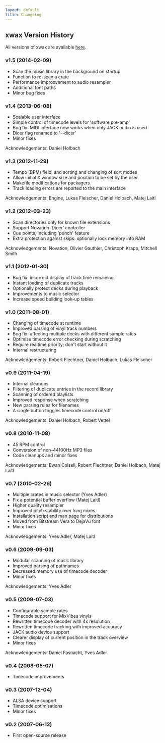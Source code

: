 ```yaml
---
layout: default
title: Changelog
---
```

## xwax Version History

All versions of xwax are available [here](http://xwax.org/releases/).

### v1.5 (2014-02-09)

  * Scan the music library in the background on startup
  * Function to re-scan a crate
  * Performance improovement to audio resampler
  * Additional font paths
  * Minor bug fixes

### v1.4 (2013-06-08)

  * Scalable user interface
  * Simple control of timecode levels for 'software pre-amp'
  * Bug fix: MIDI interface now works when only JACK audio is used
  * Dicer flag renamed to '--dicer'
  * Minor fixes

Acknowledgements: Daniel Holbach

### v1.3 (2012-11-29)

  * Tempo (BPM) field, and sorting and changing of sort modes
  * Allow initial X window size and position to be set by the user
  * Makefile modifications for packagers
  * Track loading errors are reported to the main interface

Acknowledgements: Engine, Lukas Fleischer, Daniel Holbach, Matej Laitl

### v1.2 (2012-03-23)

  * Scan directories only for known file extensions
  * Support Novation 'Dicer' controller
  * Cue points, including 'punch' feature
  * Extra protection against skips: optionally lock memory into RAM

Acknowledgements: Novation, Olivier Gauthier, Christoph Krapp, Mitchell Smith

### v1.1 (2012-01-30)

  * Bug fix: incorrect display of track time remaining
  * Instant loading of duplicate tracks
  * Optionally protect decks during playback
  * Improvements to music selector
  * Increase speed building look-up tables

### v1.0 (2011-08-01)

  * Changing of timecode at runtime
  * Improved parsing of vinyl track numbers
  * Bug fix: affecting multiple decks with different sample rates
  * Optimise timecode error checking during scratching
  * Require realtime priority; don't start without it
  * Internal restructuring

Acknowledgements: Robert Flechtner, Daniel Holbach, Lukas Fleischer

### v0.9 (2011-04-19)

  * Internal cleanups
  * Filtering of duplicate entries in the record library
  * Scanning of ordered playlists
  * Improved response when scratching
  * New parsing rules for filenames
  * A single button toggles timecode control on/off

Acknowledgements: Daniel Holbach, Robert Vettel

### v0.8 (2010-11-08)

  * 45 RPM control
  * Conversion of non-44100Hz MP3 files
  * Code cleanups and minor fixes

Acknowledgements: Ewan Colsell, Robert Flechtner, Daniel Holbach, Matej Laitl

### v0.7 (2010-02-26)

  * Multiple crates in music selector (Yves Adler)
  * Fix a potential buffer overflow (Matej Laitl)
  * Higher quality resampler
  * Improved pitch stability over long mixes
  * Installation script and man page for distributions
  * Moved from Bitstream Vera to DejaVu font
  * Minor fixes

Acknowledgements: Yves Adler, Matej Laitl

### v0.6 (2009-09-03)

  * Modular scanning of music library
  * Improved parsing of pathnames
  * Decreased memory use of timecode decoder
  * Minor fixes

Acknowledgements: Yves Adler

### v0.5 (2009-07-03)

  * Configurable sample rates
  * Timecode support for MixVibes vinyls
  * Rewritten timecode decoder with 4x resolution
  * Rewritten timecode tracking with improved accuracy
  * JACK audio device support
  * Clearer display of current position in the track overview
  * Minor fixes

Acknowledgements: Daniel Fasnacht, Yves Adler

### v0.4 (2008-05-07)

  * Timecode improvements

### v0.3 (2007-12-04)

  * ALSA device support
  * Timecode optimisations
  * Minor fixes

### v0.2 (2007-06-12)

  * First open-source release
